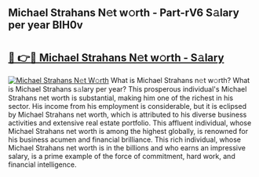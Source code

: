 ## Michael Strahans N𝚎t w𝚘rth - Part-rV6 S𝚊lary per year BIH0v

# <h2><a href="http://gc5b40.nevu.top/?p=Michael+Strahans">🔗 👉🔴 Michael Strahans N𝚎t w𝚘rth - S𝚊lary</a></h2>

[![Michael Strahans N𝚎t W𝚘rth](https://i.imgur.com/Oavwk0R.jpeg)](http://gc5b40.nevu.top/?p=Michael+Strahans)
What is Michael Strahans n𝚎t w𝚘rth? What is Michael Strahans s𝚊lary per year?
This prosperous individual's Michael Strahans net worth is substantial, making him one of the richest in his sector. His income from his employment is considerable, but it is eclipsed by Michael Strahans net worth, which is attributed to his diverse business activities and extensive real estate portfolio. This affluent individual, whose Michael Strahans net worth is among the highest globally, is renowned for his business acumen and financial brilliance. This rich individual, whose Michael Strahans net worth is in the billions and who earns an impressive salary, is a prime example of the force of commitment, hard work, and financial intelligence.
